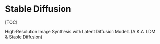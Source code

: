 # Stable Diffusion

[TOC]



High-Resolution Image Synthesis with Latent Diffusion Models (A.K.A. LDM & [Stable Diffusion](https://github.com/CompVis/stable-diffusion))


[Stable Diffusion | Wikipedia]: https://en.wikipedia.org/wiki/Stable_Diffusion